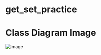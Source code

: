 # get_set_practice
# Class Diagram Image

![image](https://user-images.githubusercontent.com/95224457/150631558-fa432a46-994c-4e64-8a9c-b28bc1ae9b3f.png)
